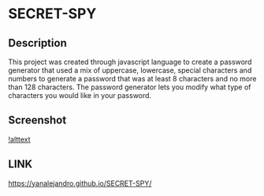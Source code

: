# SECRET-SPY

## Description 
This project was created through javascript language to create a password generator that 
used a mix of uppercase, lowercase, special characters and numbers to generate a password
that was at least 8 characters and no more than 128 characters. The password generator
lets you modify what type of characters you would like in your password.

## Screenshot
[!alttext](./assets/SECRET%20SPY%20SCRNSHOT.html.png)

## LINK
https://yanalejandro.github.io/SECRET-SPY/